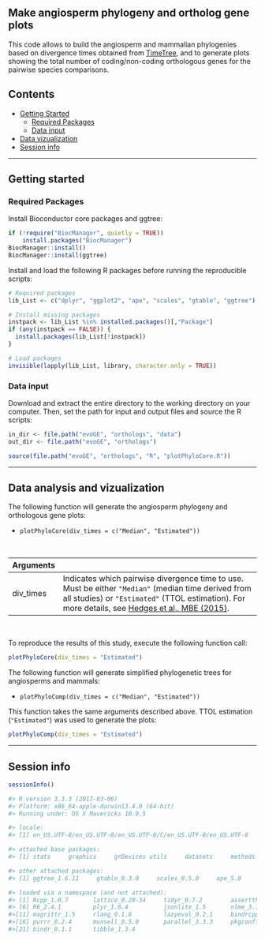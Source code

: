 ## Make angiosperm phylogeny and ortholog gene plots

This code allows to build the angiosperm and mammalian phylogenies based on divergence times obtained from [TimeTree](http://www.timetree.org/), and to generate plots showing the total number of coding/non-coding orthologous genes for the pairwise species comparisons. 


## Contents

* [Getting Started](#getting-started)
  * [Required Packages](#required-packages)
  * [Data input](#data-input)
* [Data vizualization](#data-vizualization)
* [Session info](#session-info)

---
## Getting started


### Required Packages
Install Bioconductor core packages and ggtree:

```R
if (!require("BiocManager", quietly = TRUE))
    install.packages("BiocManager")
BiocManager::install()
BiocManager::install(ggtree)

```

Install and load the following R packages before running the reproducible scripts:

```R
# Required packages
lib_List <- c("dplyr", "ggplot2", "ape", "scales", "gtable", "ggtree")

# Install missing packages
instpack <- lib_List %in% installed.packages()[,"Package"]
if (any(instpack == FALSE)) {
  install.packages(lib_List[!instpack])
}

# Load packages
invisible(lapply(lib_List, library, character.only = TRUE))

```

### Data input
Download and extract the entire directory to the working directory on your computer. Then, set the path for input and output files and source the R scripts: 

```R
in_dir <- file.path("evoGE", "orthologs", "data")
out_dir <- file.path("evoGE", "orthologs")

source(file.path("evoGE", "orthologs", "R", "plotPhyloCore.R"))

```
---
## Data analysis and vizualization

The following function will generate the angiosperm phylogeny and orthologous gene plots:

* `plotPhyloCore(div_times = c("Median", "Estimated"))`

</br>

| Arguments  |  |
| :---  | :---  |
| div_times  | Indicates which pairwise divergence time to use. Must be either `"Median"` (median time derived from all studies) or `"Estimated"` (TTOL estimation). For more details, see [Hedges et al., MBE (2015)](https://www.ncbi.nlm.nih.gov/pmc/articles/PMC4379413/). |

</br>

To reproduce the results of this study, execute the following function call:

```R
plotPhyloCore(div_times = "Estimated")

```

The following function will generate simplified phylogenetic trees for angiosperms and mammals: 

* `plotPhyloComp(div_times = c("Median", "Estimated"))`

This function takes the same arguments described above. TTOL estimation (`"Estimated"`) was used to generate the plots:

```R
plotPhyloComp(div_times = "Estimated")

```


---
## Session info

```R
sessionInfo()
```

```R
#> R version 3.3.3 (2017-03-06)
#> Platform: x86_64-apple-darwin13.4.0 (64-bit)
#> Running under: OS X Mavericks 10.9.5

#> locale:
#> [1] en_US.UTF-8/en_US.UTF-8/en_US.UTF-8/C/en_US.UTF-8/en_US.UTF-8

#> attached base packages:
#> [1] stats     graphics     grDevices utils     datasets     methods     base   

#> other attached packages:
#> [1] ggtree_1.6.11     gtable_0.3.0     scales_0.5.0     ape_5.0     ggplot2_2.2.1     dplyr_0.7.4 

#> loaded via a namespace (and not attached):
#> [1] Rcpp_1.0.7       lattice_0.20-34     tidyr_0.7.2        assertthat_0.2.1     grid_3.3.3      
#> [6] R6_2.4.1         plyr_1.8.4          jsonlite_1.5       nlme_3.1-131         stats4_3.3.3    
#>[11] magrittr_1.5     rlang_0.1.6         lazyeval_0.2.1     bindrcpp_0.2         glue_1.2.0      
#>[16] purrr_0.2.4      munsell_0.5.0       parallel_3.3.3     pkgconfig_2.0.3      colorspace_1.3-2
#>[21] bindr_0.1.1      tibble_1.3.4     
 
```
